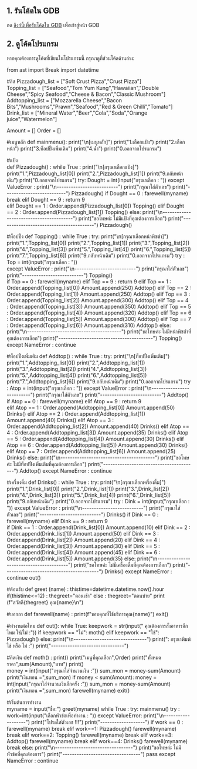 ## 1. รันโค้ดใน GDB
กด [ลิงก์นี้เพื่อรันโค้ดใน GDB](https://www.gnu.org/software/gdb/) เพื่อเข้าสู่หน้า GDB

## 2. ดูโค้ดโปรแกรม
หากคุณต้องการดูโค้ดที่เขียนในโปรแกรมนี้ กรุณาดูที่ส่วนโค้ดด้านล่าง:

from ast import Break
import datetime

#ลิส
Pizzadough_list = ["Soft Crust Pizza","Crust Pizza"]   
Topping_list = ["Seafood","Tom Yum Kung","Hawaiian","Double Cheese","Spicy Seafood","Cheese & Bacon","Classic Mushroom"]
Addtopping_list = ["Mozzarella Cheese","Bacon Bits","Mushrooms","Prawn","Seafood","Red & Green Chilli","Tomato"]
Drink_list = ["Mineral Water","Beer","Cola","Soda","Orange juice","Watermelon"]

Amount = []
Order = []

#เมนูหลัก
def mainmenu():
    print("\n[เมนูหลัก]")
    print("1.เลือกแป้ง")
    print("2.เลือกหน้า")
    print("3.ท็อปปิ้งเพิ่มเติม")
    print("4.น้ำ")
    print("0.ออกจากโปรแกรม")


#แป้ง   
def Pizzadough() :
    while True :
        print("\n[กรุณาเลือกแป้ง]")
        print("1.",Pizzadough_list[0])
        print("2.",Pizzadough_list[1])
        print("9.กลับหน้าเดิม")
        print("0.ออกจากโปรแกรม")
        try:
            Dought = int(input("กรุณาเลือก : "))
        except ValueError :
            print("\n--------------------------")
            print("กรุณาใส่ตัวเลข")
            print("--------------------------")
            Pizzadough()
        if Dought == 0 :
            farewell(myname)
            break
        elif Dought == 9 :
            return 9  
        elif Dought == 1 :
            Order.append(Pizzadough_list[0])
            Topping()
        elif Dought == 2 :
            Order.append(Pizzadough_list[1])
            Topping()
        else:
            print("\n----------------------------------------")
            print("ขอโทษค่ะ ไม่มีแป้งที่คุณต้องการเลือก")
            print("----------------------------------------")
            Pizzadough()
            

#ท็อปปิ้ง
def Topping() :
    while True :
        try:
            print("\n[กรุณาเลือกหน้าพิซซ่า]")
            print("1.",Topping_list[0])
            print("2.",Topping_list[1])
            print("3.",Topping_list[2])
            print("4.",Topping_list[3])
            print("5.",Topping_list[4])
            print("6.",Topping_list[5])
            print("7.",Topping_list[6])
            print("9.กลับหน้าเดิม")
            print("0.ออกจากโปรแกรม")
            try :
                Top = int(input("กรุณาเลือก : "))   
            except ValueError :
                print("\n--------------------------")
                print("กรุณาใส่ตัวเลข")
                print("--------------------------")
                Topping()    
            if Top == 0 :
                farewell(myname)
            elif Top == 9 :
                return 9 
            elif Top == 1 :
                Order.append(Topping_list[0])
                Amount.append(250)
                Addtop()
            elif Top == 2 :
                Order.append(Topping_list[1])
                Amount.append(250)
                Addtop()
            elif Top == 3 :
                Order.append(Topping_list[2])
                Amount.append(300)
                Addtop()
            elif Top == 4 :
                Order.append(Topping_list[3])
                Amount.append(350)
                Addtop()
            elif Top == 5 :
                Order.append(Topping_list[4])
                Amount.append(320)
                Addtop()
            elif Top == 6 :
                Order.append(Topping_list[5])
                Amount.append(300)
                Addtop()
            elif Top == 7 :
                Order.append(Topping_list[6])
                Amount.append(310)
                Addtop()
            else:
                print("\n----------------------------------------")
                print("ขอโทษค่ะ ไม่มีหน้าพิซซ่าที่คุณต้องการเลือก")
                print("----------------------------------------")
                Topping()
        except NameError :
            continue
        

#ท็อปปิ้งเพิ่มเติม
def Addtop() :
    while True :
        try:
            print("\n[ท็อปปิ้งเพิ่มเติม]")
            print("1.",Addtopping_list[0])
            print("2.",Addtopping_list[1])
            print("3.",Addtopping_list[2])
            print("4.",Addtopping_list[3])
            print("5.",Addtopping_list[4])
            print("6.",Addtopping_list[5])
            print("7.",Addtopping_list[6])
            print("9.กลับหน้าเดิม")
            print("0.ออกจากโปรแกรม")
            try :
                Atop = int(input("กรุณาเลือก : "))
            except ValueError :
                print("\n--------------------------")
                print("กรุณาใส่ตัวเลข")
                print("--------------------------")
                Addtop()
            if Atop == 0 :
                farewell(myname)
            elif Atop == 9 :
                return 9       
            elif Atop == 1 :
                Order.append(Addtopping_list[0])
                Amount.append(50)
                Drinks()
            elif Atop == 2 :
                Order.append(Addtopping_list[1])
                Amount.append(40)
                Drinks()
            elif Atop == 3 :
                Order.append(Addtopping_list[2])
                Amount.append(40)
                Drinks()
            elif Atop == 4 :
                Order.append(Addtopping_list[3])
                Amount.append(35)
                Drinks()
            elif Atop == 5 :
                Order.append(Addtopping_list[4])
                Amount.append(30)
                Drinks()
            elif Atop == 6 :
                Order.append(Addtopping_list[5])
                Amount.append(30)
                Drinks()
            elif Atop == 7 :
                Order.append(Addtopping_list[6])
                Amount.append(25)
                Drinks()
            else:
                print("\n----------------------------------------")
                print("ขอโทษค่ะ ไม่มีท็อปปิ้งเพิ่มเติมที่คุณต้องการเลือก")
                print("----------------------------------------")
                Addtop()
        except NameError :
            continue
        

#เครื่องดื่ม 
def Drinks() :
    while True :
        try:
            print("\n[กรุณาเลือกเครื่องดื่ม]")
            print("1.",Drink_list[0])
            print("2.",Drink_list[1])
            print("3.",Drink_list[2])
            print("4.",Drink_list[3])
            print("5.",Drink_list[4])
            print("6.",Drink_list[5])
            print("9.กลับหน้าเดิม")
            print("0.ออกจากโปรแกรม")
            try :
                Dink = int(input("กรุณาเลือก : "))
            except ValueError :
                print("\n--------------------------")
                print("กรุณาใส่ตัวเลข")
                print("--------------------------")
                Drinks()
            if Dink == 0 :
                farewell(myname)
            elif Dink == 9 :
                return 9      
            if Dink == 1 :
                Order.append(Drink_list[0])
                Amount.append(10)
            elif Dink == 2 :
                Order.append(Drink_list[1])
                Amount.append(50)
            elif Dink == 3 :
                Order.append(Drink_list[2])
                Amount.append(20)
            elif Dink == 4 :
                Order.append(Drink_list[3])
                Amount.append(30)
            elif Dink == 5 :
                Order.append(Drink_list[4])
                Amount.append(45)
            elif Dink == 6 :
                Order.append(Drink_list[5])
                Amount.append(35)
            else:
                print("\n----------------------------------------")
                print("ขอโทษค่ะ ไม่มีเครื่องดื่มที่คุณต้องการเลือก")
                print("----------------------------------------")
                Drinks()
        except NameError :
            continue
        out()
    
        
#ต้อนรับ
def greet (name) :
    thistime=datetime.datetime.now().hour
    if(thistime<=12) :
        thegreet="ตอนเช้า"
    else :
        thegreet="ตอนบ่าย"
    print (f"สวัสดี{thegreet} คุณ{name}\n")


#บอกลา
def farewell(name) :
    print(f"ขอบคุณที่ใช้บริการคุณ{name}")
    exit()


#ทำงานต่อไหม
def out():
    while True:
        keepwork = str(input(" คุณต้องการสั่งอาหารอีกไหม ใช่/ไม่ :"))
        if keepwork == "ไม่":
            moth() 
        elif keepwork == "ใช่":
            Pizzadough()
        else:
            print("\n-------------------------------")
            print(":  กรุณาพิมพ์ ใช่ หรือ ไม่  :")
            print("-------------------------------")


#คิดเงิน
def moth() :
    print()
    print("เมนูที่คุณเลือก",Order)
    print("ทั้งหมดราคา",sum(Amount),"บาท")
    print()  
    money = int(input("กรุณาใส่จำนวนเงิน :"))
    sum_mon = money-sum(Amount)
    print("เงินทอน =",sum_mon)
    if money < sum(Amount):
        money = int(input("กรุณาใส่จำนวนเงินอีกครั้ง :"))
        sum_mon = money-sum(Amount)
        print("เงินทอน =",sum_mon) 
    farewell(myname)
    exit()


#เริ่มต้นการทำงาน                
myname = input("ชื่อ:")
greet(myname)
while True :
    try:
        mainmenu()
        try :
            work=int(input("เลือกหัวข้อเพื่อทำงาน : "))
        except ValueError:
            print("\n-------------------")
            print("โปรดใส่ตัวเลข !!!")
            print("-------------------")
        if work == 0 :
            farewell(myname)
            break
        elif work==1:
            Pizzadough()
            farewell(myname)
            break
        elif work==2:
            Topping()
            farewell(myname)
            break
        elif work==3:
            Addtop() 
            farewell(myname)
            break
        elif work==4:
            Drinks()
            farewell(myname)
            break
        else:
            print("\n---------------------------------")
            print("ขอโทษค่ะ ไม่มีหัวข้อที่คุณต้องการ")
            print("---------------------------------")
            pass
    except NameError :
        continue
